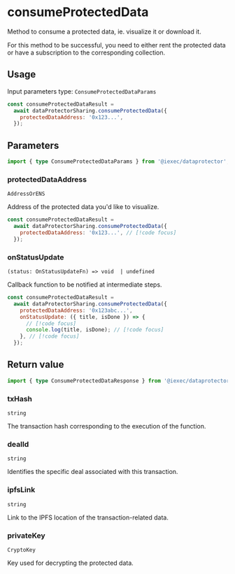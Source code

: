 # consumeProtectedData

Method to consume a protected data, ie. visualize it or download it.

For this method to be successful, you need to either rent the protected data or have a
subscription to the corresponding collection.

## Usage

Input parameters type: `ConsumeProtectedDataParams`

```js
const consumeProtectedDataResult =
  await dataProtectorSharing.consumeProtectedData({
    protectedDataAddress: '0x123...',
  });
```

## Parameters

```ts
import { type ConsumeProtectedDataParams } from '@iexec/dataprotector';
```

### protectedDataAddress

`AddressOrENS`

Address of the protected data you'd like to visualize.

```js
const consumeProtectedDataResult =
  await dataProtectorSharing.consumeProtectedData({
    protectedDataAddress: '0x123...', // [!code focus]
  });
```

### onStatusUpdate

`(status: OnStatusUpdateFn) => void  | undefined`

Callback function to be notified at intermediate steps.

```js
const consumeProtectedDataResult =
  await dataProtectorSharing.consumeProtectedData({
    protectedDataAddress: '0x123abc...',
    onStatusUpdate: ({ title, isDone }) => {
      // [!code focus]
      console.log(title, isDone); // [!code focus]
    }, // [!code focus]
  });
```

## Return value

```ts
import { type ConsumeProtectedDataResponse } from '@iexec/dataprotector';
```

### txHash

`string`

The transaction hash corresponding to the execution of the function.

### dealId

`string`

Identifies the specific deal associated with this transaction.

### ipfsLink

`string`

Link to the IPFS location of the transaction-related data.

### privateKey

`CryptoKey`

Key used for decrypting the protected data.
